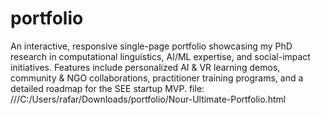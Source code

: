 # portfolio
An interactive, responsive single-page portfolio showcasing my PhD research in computational linguistics, AI/ML expertise, and social-impact initiatives. Features include personalized AI &amp; VR learning demos, community &amp; NGO collaborations, practitioner training programs, and a detailed roadmap for the SEE startup MVP. 
file:
///C:/Users/rafar/Downloads/portfolio/Nour-Ultimate-Portfolio.html
